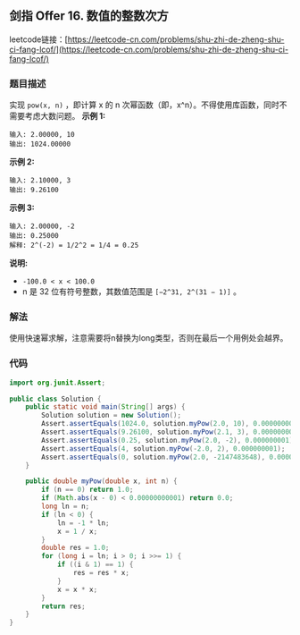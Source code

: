 ## 剑指 Offer 16. 数值的整数次方

leetcode链接：[https://leetcode-cn.com/problems/shu-zhi-de-zheng-shu-ci-fang-lcof/](https://leetcode-cn.com/problems/shu-zhi-de-zheng-shu-ci-fang-lcof/)

### 题目描述

实现 `pow(x, n)` ，即计算 x 的 n 次幂函数（即，x^n）。不得使用库函数，同时不需要考虑大数问题。
**示例 1:**

```
输入: 2.00000, 10
输出: 1024.00000
```

**示例 2:**

```
输入: 2.10000, 3
输出: 9.26100
```

**示例 3:**

```
输入: 2.00000, -2
输出: 0.25000
解释: 2^(-2) = 1/2^2 = 1/4 = 0.25
```

**说明:**

- `-100.0 < x < 100.0`
- n 是 32 位有符号整数，其数值范围是   `[−2^31, 2^(31 − 1)]` 。

### 解法

使用快速幂求解，注意需要将n替换为long类型，否则在最后一个用例处会越界。

### 代码

```java
import org.junit.Assert;

public class Solution {
    public static void main(String[] args) {
        Solution solution = new Solution();
        Assert.assertEquals(1024.0, solution.myPow(2.0, 10), 0.000000001);
        Assert.assertEquals(9.26100, solution.myPow(2.1, 3), 0.000000001);
        Assert.assertEquals(0.25, solution.myPow(2.0, -2), 0.000000001);
        Assert.assertEquals(4, solution.myPow(-2.0, 2), 0.000000001);
        Assert.assertEquals(0, solution.myPow(2.0, -2147483648), 0.000000001);
    }

    public double myPow(double x, int n) {
        if (n == 0) return 1.0;
        if (Math.abs(x - 0) < 0.00000000001) return 0.0;
        long ln = n;
        if (ln < 0) {
            ln = -1 * ln;
            x = 1 / x;
        }
        double res = 1.0;
        for (long i = ln; i > 0; i >>= 1) {
            if ((i & 1) == 1) {
                res = res * x;
            }
            x = x * x;
        }
        return res;
    }
}

```
